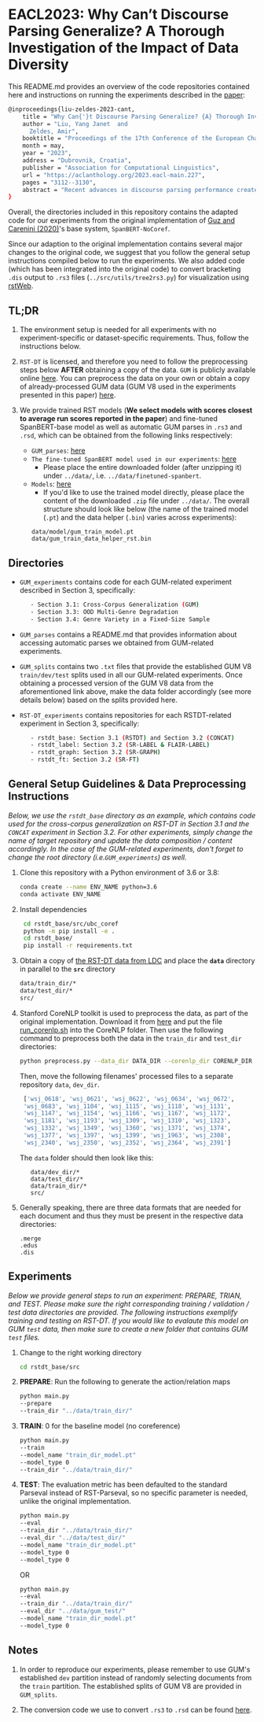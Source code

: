 # EACL2023: Why Can’t Discourse Parsing Generalize? A Thorough Investigation of the Impact of Data Diversity
This README.md provides an overview of the code repositories contained here 
and instructions on running the experiments described in the [paper](https://aclanthology.org/2023.eacl-main.227/):  
```bash
@inproceedings{liu-zeldes-2023-cant,
    title = "Why Can{'}t Discourse Parsing Generalize? {A} Thorough Investigation of the Impact of Data Diversity",
    author = "Liu, Yang Janet  and
      Zeldes, Amir",
    booktitle = "Proceedings of the 17th Conference of the European Chapter of the Association for Computational Linguistics",
    month = may,
    year = "2023",
    address = "Dubrovnik, Croatia",
    publisher = "Association for Computational Linguistics",
    url = "https://aclanthology.org/2023.eacl-main.227",
    pages = "3112--3130",
    abstract = "Recent advances in discourse parsing performance create the impression that, as in other NLP tasks, performance for high-resource languages such as English is finally becoming reliable. In this paper we demonstrate that this is not the case, and thoroughly investigate the impact of data diversity on RST parsing stability. We show that state-of-the-art architectures trained on the standard English newswire benchmark do not generalize well, even within the news domain. Using the two largest RST corpora of English with text from multiple genres, we quantify the impact of genre diversity in training data for achieving generalization to text types unseen during training. Our results show that a heterogeneous training regime is critical for stable and generalizable models, across parser architectures. We also provide error analyses of model outputs and out-of-domain performance. To our knowledge, this study is the first to fully evaluate cross-corpus RST parsing generalizability on complete trees, examine between-genre degradation within an RST corpus, and investigate the impact of genre diversity in training data composition.",
}

```

Overall, the directories included in this repository contains the adapted code 
for our experiments from the original implementation of 
[Guz and Carenini (2020)](https://www.aclweb.org/anthology/2020.codi-1.17/)'s 
base system, `SpanBERT-NoCoref`. 

Since our adaption to the original implementation contains several major changes 
to the original code, we suggest that you follow the general setup instructions compiled
below to run the experiments. We also added code (which has been integrated into the 
original code) to convert bracketing `.dis` output to `.rs3` files (`../src/utils/tree2rs3.py`) 
for visualization using [rstWeb](https://gucorpling.org/rstweb/info/).  




## TL;DR

1. The environment setup is needed for all experiments with no experiment-specific or dataset-specific requirements. 
Thus, follow the instructions below. 


2. `RST-DT` is licensed, and therefore you need to follow the preprocessing steps 
below **AFTER** obtaining a copy of the data. `GUM` is publicly available online 
[here](https://github.com/amir-zeldes/gum). You can preprocess the data on your own or obtain a copy of already-processed GUM data (GUM V8 used in the experiments presented in this paper) 
[here](https://drive.google.com/file/d/1XPBm03XA5QceYNtSf64EdBW9Z-AjGq7M/view?usp=share_link). 


3. We provide trained RST models (**We select models  with scores closest to average run scores reported in the paper**) and fine-tuned SpanBERT-base model as well as automatic GUM parses in 
`.rs3` and `.rsd`, which can be obtained from the following links respectively:
      - `GUM_parses`: [here](https://drive.google.com/drive/folders/1Wi9RZOoIaXF4If6sNfWS40fN_xO1y1_B?usp=share_link)
      - `The fine-tuned SpanBERT model used in our experiments`: [here](https://drive.google.com/file/d/1W4hTj0COS8VYliJLukCtWPKrYZ4zTwY8/view?usp=share_link)
        - Please place the entire downloaded folder (after unzipping it) under `../data/`, i.e. `../data/finetuned-spanbert`. 
      - `Models`: [here](https://drive.google.com/drive/folders/1e8bxGrWJbIWNPbmYcwWx9AaFaejSkf_P?usp=share_link)
        - If you'd like to use the trained model directly, 
        please place the content of the downloaded `.zip` file under `../data/`. 
        The overall structure should look like below 
        (the name of the trained model (`.pt`) and the data helper (`.bin`) varies across experiments):
        ```
        data/model/gum_train_model.pt
        data/gum_train_data_helper_rst.bin
        ```


   

## Directories


- ``GUM_experiments`` contains code for each GUM-related experiment described in Section 3, specifically: 
   ```bash
      - Section 3.1: Cross-Corpus Generalization (GUM) 
      - Section 3.3: OOD Multi-Genre Degradation
      - Section 3.4: Genre Variety in a Fixed-Size Sample
   ```


- ``GUM_parses`` contains a README.md that provides information about accessing automatic parses we obtained 
from GUM-related experiments.


- ``GUM_splits`` contains two `.txt` files that provide the established GUM V8 `train/dev/test` splits used in all 
our GUM-related experiments. Once obtaining a processed version of the GUM V8 data from the aforementioned link above, 
make the data folder accordingly (see more details below) based on the splits provided here. 


- ``RST-DT_experiments`` contains repositories for each RSTDT-related experiment in Section 3, specifically: 
   ```bash
      - rstdt_base: Section 3.1 (RSTDT) and Section 3.2 (CONCAT)
      - rstdt_label: Section 3.2 (SR-LABEL & FLAIR-LABEL)
      - rstdt_graph: Section 3.2 (SR-GRAPH)
      - rstdt_ft: Section 3.2 (SR-FT)
   ```




## General Setup Guidelines & Data Preprocessing Instructions
*Below, we use the ``rstdt_base`` directory as an example, which contains code used for the cross-corpus generalization 
on RST-DT in Section 3.1 and the `CONCAT` experiment in Section 3.2. 
For other experiments, simply change the name of target repository and update
the data composition / content accordingly. 
In the case of the GUM-related experiments, don't forget to change the 
root directory (i.e.``GUM_experiments``) as well.* 

1. Clone this repository with a Python environment of 3.6 or 3.8: 
   ```bash
   conda create --name ENV_NAME python=3.6
   conda activate ENV_NAME
   ```

2. Install dependencies
   ```bash
    cd rstdt_base/src/ubc_coref
    python -m pip install -e .
    cd rstdt_base/
    pip install -r requirements.txt
    ```
3. Obtain a copy of [the RST-DT data from LDC](https://catalog.ldc.upenn.edu/LDC2002T07) and place the **`data`** directory 
in parallel to the **`src`** directory
   ```bash
   data/train_dir/*
   data/test_dir/*
   src/
   ```
4. Stanford CoreNLP toolkit is used to preprocess the data, 
as part of the original implementation. Download it from 
[here](http://stanfordnlp.github.io/CoreNLP/index.html) 
and put the file [run_corenlp.sh](rstdt_base/run_corenlp.sh) into the CoreNLP folder. 
Then use the following command to preprocess both the data in the 
```train_dir``` and ```test_dir``` directories:
    ```bash
    python preprocess.py --data_dir DATA_DIR --corenlp_dir CORENLP_DIR
     ```
   Then, move the following filenames' processed files to a separate 
   repository ``data``, ```dev_dir```.
    ```bash
     ['wsj_0618', 'wsj_0621', 'wsj_0622', 'wsj_0634', 'wsj_0672',
     'wsj_0683', 'wsj_1104', 'wsj_1115', 'wsj_1118', 'wsj_1131',
     'wsj_1147', 'wsj_1154', 'wsj_1166', 'wsj_1167', 'wsj_1172',
     'wsj_1181', 'wsj_1193', 'wsj_1309', 'wsj_1310', 'wsj_1323',
     'wsj_1332', 'wsj_1349', 'wsj_1360', 'wsj_1371', 'wsj_1374',
     'wsj_1377', 'wsj_1397', 'wsj_1399', 'wsj_1963', 'wsj_2308',
     'wsj_2340', 'wsj_2350', 'wsj_2352', 'wsj_2364', 'wsj_2391']
    ```
    The ``data`` folder should then look like this: 
    ```
       data/dev_dir/*
       data/test_dir/*
       data/train_dir/*
       src/
    ```

5. Generally speaking, there are three data formats that are needed for each document and thus 
they must be present in the respective data directories:
   ````
   .merge
   .edus
   .dis
   ````




## Experiments

*Below we provide general steps to run an experiment: PREPARE, TRIAN, and TEST. 
Please make sure the right corresponding training / validation / test data directories
are provided. The following instructions exemplify training and testing on 
RST-DT. If you would like to evalaute this model on GUM ``test`` data, 
then make sure to create a new folder that contains GUM `test` files.*

1. Change to the right working directory 
   ```bash
   cd rstdt_base/src
   ```
   
2. **PREPARE**: Run the following to generate the action/relation maps
   ```bash
   python main.py 
   --prepare 
   --train_dir "../data/train_dir/"
   ```
   
3. **TRAIN**: 0 for the baseline model (no coreference)
   ```bash
   python main.py
   --train
   --model_name "train_dir_model.pt"
   --model_type 0
   --train_dir "../data/train_dir/"
   ```
   
4. **TEST**: The evaluation metric has been defaulted to the standard Parseval 
instead of RST-Parseval, so no specific parameter is needed, 
unlike the original implementation. 
   ```bash
   python main.py
   --eval
   --train_dir "../data/train_dir/"
   --eval_dir "../data/test_dir/"
   --model_name "train_dir_model.pt"
   --model_type 0
   --model_type 0
   ```
   OR
   ```bash
   python main.py
   --eval
   --train_dir "../data/train_dir/"
   --eval_dir "../data/gum_test/"
   --model_name "train_dir_model.pt"
   --model_type 0
   ```




## Notes
1. In order to reproduce our experiments, please remember to use GUM's established ``dev`` partition instead of 
randomly selecting documents from the ``train`` partition. 
The established splits of GUM V8 are provided in ``GUM_splits``. 

2. The conversion code we use to convert `.rs3` to `.rsd` can be found [here](https://github.com/amir-zeldes/rst2dep). 
